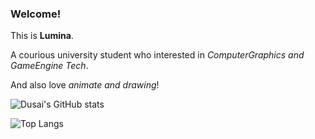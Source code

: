 ### Welcome!

This is **Lumina**.

A courious university student who interested in *ComputerGraphics and GameEngine Tech*.

And also love *animate and drawing*!

![Dusai's GitHub stats](https://github-readme-stats.vercel.app/api?username=TophLumina&show_icons=true)

![Top Langs](https://github-readme-stats.vercel.app/api/top-langs/?username=TophLumina)

<!--
**TophLumina/TophLumina** is a ✨ _special_ ✨ repository because its `README.md` (this file) appears on your GitHub profile.

Here are some ideas to get you started:

- 🔭 I’m currently working on ...
- 🌱 I’m currently learning ...
- 👯 I’m looking to collaborate on ...
- 🤔 I’m looking for help with ...
- 💬 Ask me about ...
- 📫 How to reach me: ...
- 😄 Pronouns: ...
- ⚡ Fun fact: ...
-->
